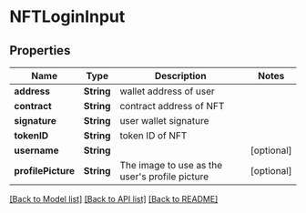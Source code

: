 # NFTLoginInput

## Properties
Name | Type | Description | Notes
------------ | ------------- | ------------- | -------------
**address** | **String** | wallet address of user | 
**contract** | **String** | contract address of NFT | 
**signature** | **String** | user wallet signature | 
**tokenID** | **String** | token ID of NFT | 
**username** | **String** |  | [optional] 
**profilePicture** | **String** | The image to use as the user&#39;s profile picture | [optional] 

[[Back to Model list]](../README.md#documentation-for-models) [[Back to API list]](../README.md#documentation-for-api-endpoints) [[Back to README]](../README.md)


